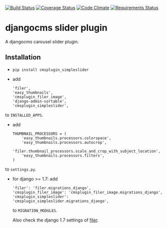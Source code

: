 [![Build Status](https://travis-ci.org/creimers/cmsplugin_simpleslider.svg?branch=master)](https://travis-ci.org/creimers/cmsplugin_simpleslider)
[![Coverage Status](https://coveralls.io/repos/creimers/cmsplugin_simpleslider/badge.svg?branch=develop)](https://coveralls.io/r/creimers/cmsplugin_simpleslider?branch=develop)
[![Code Climate](https://codeclimate.com/github/creimers/cmsplugin_simpleslider/badges/gpa.svg)](https://codeclimate.com/github/creimers/cmsplugin_simpleslider)
[![Requirements Status](https://requires.io/github/creimers/cmsplugin_simpleslider/requirements.svg?branch=master)](https://requires.io/github/creimers/cmsplugin_simpleslider/requirements/?branch=master)
<!--[![Latest Version](https://pypip.in/version/cmsplugin_simpleslider/badge.svg)](https://pypi.python.org/pypi/cmsplugin-simpleslider/)-->
<!--[![Supported Python versions](https://pypip.in/py_versions/cmsplugin_simpleslider/badge.svg)](https://pypi.python.org/pypi/cmsplugin-simpleslider/)-->
<!--[![Development Status](https://pypip.in/status/cmsplugin_simpleslider/badge.svg)](https://pypi.python.org/pypi/cmsplugin_simpleslider/)-->

# djangocms slider plugin

A djangocms carousel slider plugin.

## Installation

* ``pip install cmsplugin_simpleslider``

* add

  ```
  'filer',
  'easy_thumbnails',
  'cmsplugin_filer_image',
  'django-admin-sortable',
  'cmsplugin_simpleslider',
  ```

to ``INSTALLED_APPS``.

* add 

  ```
  THUMBNAIL_PROCESSORS = (
      'easy_thumbnails.processors.colorspace',
      'easy_thumbnails.processors.autocrop',
      'filer.thumbnail_processors.scale_and_crop_with_subject_location',
      'easy_thumbnails.processors.filters',
  )
  ```
to ``settings.py``.

* for django >= 1.7: add 

  ```
  'filer': 'filer.migrations_django',
  'cmsplugin_filer_image': 'cmsplugin_filer_image.migrations_django',
  'cmsplugin_simpleslider': 'cmsplugin_simpleslider.migrations_django',
  ```
  to ``MIGRATION_MODULES``.

  Also check the django 1.7 settings of [filer](https://github.com/stefanfoulis/django-filer#django-17).

